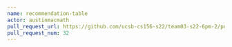 ```yaml
---
name: recommendation-table
actor: austinmacmath
pull_request_url: https://github.com/ucsb-cs156-s22/team03-s22-6pm-2/pull/32
pull_request_num: 32
---
```

